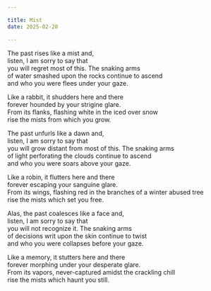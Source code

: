 ```yaml
---

title: Mist
date: 2025-02-20

---
```


The past rises like a mist and,</br>
listen, I am sorry to say that</br>
you will regret most of this. The snaking arms</br>
of water smashed upon the rocks continue to ascend</br>
and who you were flees under your gaze.</br>

Like a rabbit, it shudders here and there</br>
forever hounded by your strigine glare.</br>
From its flanks, flashing white in the iced over snow</br>
rise the mists from which you grow.</br>

The past unfurls like a dawn and,</br>
listen, I am sorry to say that</br>
you will grow distant from most of this. The snaking arms</br>
of light perforating the clouds continue to ascend</br>
and who you were soars above your gaze.</br>

Like a robin, it flutters here and there</br>
forever escaping your sanguine glare.</br>
From its wings, flashing red in the branches of a winter abused tree</br>
rise the mists which set you free.</br>

Alas, the past coalesces like a face and,</br>
listen, I am sorry to say that</br>
you will not recognize it. The snaking arms</br>
of decisions writ upon the skin continue to twist</br>
and who you were collapses before your gaze.</br>

Like a memory, it stutters here and there</br>
forever morphing under your desperate glare.</br>
From its vapors, never-captured amidst the crackling chill</br>
rise the mists which haunt you still.</br>